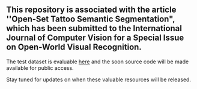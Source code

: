## This repository is associated with the article ''Open-Set Tattoo Semantic Segmentation", which has been submitted to the International Journal of Computer Vision for a Special Issue on Open-World Visual Recognition. 

The test dataset is evaluable [here](https://drive.google.com/drive/folders/1rgdrsVNROWX2eGFZyf_dCFtmkaFWuppw?usp=drive_link) and the soon source code will be made available for public access. 

Stay tuned for updates on when these valuable resources will be released.
